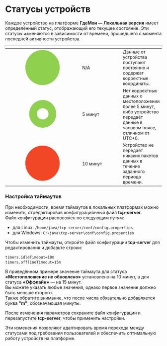 # Статусы устройств

Каждое устройство на платформе **ГдеМои — Локальная версия** имеет определённый статус, отображающий его текущее состояние. Эти статусы изменяются в зависимости от времени, прошедшего с момента последней активности устройства.

<table data-header-hidden>
<thead>
<tr>
<th width="236.727294921875" align="center"></th>
<th width="119.9090576171875"></th>
<th></th>
</tr>
</thead>
<tbody>
<tr>
<td align="center"><img src="../../../on-premise/on-premise/configuration/attachments/browser_lrla4GLmVP.png" alt="browser_lrla4GLmVP.png" data-size="original"></td>
<td>N/A</td>
<td>Данные от устройства поступают постоянно и содержат корректные координаты.</td>
</tr>
<tr>
<td align="center"><img src="../../../on-premise/on-premise/configuration/attachments/browser_qJjb9CyZAT.png" alt="browser_qJjb9CyZAT.png"></td>
<td>5 минут</td>
<td>Нет корректных данных о местоположении более 5 минут, либо устройство передаёт данные в часовом поясе, отличном от UTC+0.</td>
</tr>
<tr>
<td align="center"><img src="../../../on-premise/on-premise/configuration/attachments/browser_CHEecmH3nB.png" alt="browser_CHEecmH3nB.png"></td>
<td>10 минут</td>
<td>Устройство не передаёт никаких пакетов данных в течение заданного периода времени.</td>
</tr>
</tbody>
</table>

### Настройка таймаутов

При необходимости, время таймаутов в локальных платформах можно изменить, отредактировав конфигурационный файл **tcp-server**.  
Файл конфигурации расположен по следующим путям:

* для Linux: `/home/java/tcp-server/conf/config.properties`
* для Windows: `C:\java\tcp-server\conf\config.properties`

Чтобы изменить таймауты, откройте файл конфигурации **tcp-server** для редактирования и добавьте строки:

```
timers.idleTimeout=10m
timers.offlineTimeout=15m
```

В приведённом примере значение таймаута для статуса **«Местоположение не обновлено»** установлено на 10 минут, а для статуса **«Оффлайн»** — на 15 минут.  
Вы можете указать любые значения, однако первое значение должно быть меньше второго.  
Также обратите внимание, что после числа обязательно добавляется буква **"m"**, обозначающая минуты.

После изменения параметров сохраните файл конфигурации и перезапустите **tcp-server**, чтобы применить настройки.

Эти изменения позволяют адаптировать время перехода между статусами под требования пользователей и обеспечить оптимальную работу устройств на платформе.
